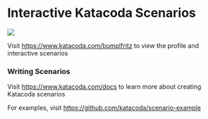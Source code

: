 # Interactive Katacoda Scenarios

[![](http://shields.katacoda.com/katacoda/bumplfritz/count.svg)](https://www.katacoda.com/bumplfritz "Get your profile on Katacoda.com")

Visit https://www.katacoda.com/bumplfritz to view the profile and interactive scenarios

### Writing Scenarios
Visit https://www.katacoda.com/docs to learn more about creating Katacoda scenarios

For examples, visit https://github.com/katacoda/scenario-example
